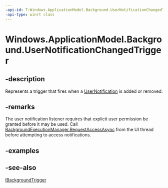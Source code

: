 ```yaml
---
-api-id: T:Windows.ApplicationModel.Background.UserNotificationChangedTrigger
-api-type: winrt class
---
```


<!-- Class syntax.
public class UserNotificationChangedTrigger : Windows.ApplicationModel.Background.IBackgroundTrigger
-->

# Windows.ApplicationModel.Background.UserNotificationChangedTrigger

## -description
Represents a trigger that fires when a [UserNotification](../windows.ui.notifications/usernotification.md) is added or removed.

## -remarks
The user notification listener requires that explicit user permission be granted before it may be used. Call [BackgroundExecutionManager.RequestAccessAsync](/uwp/api/windows.applicationmodel.background.backgroundexecutionmanager.RequestAccessAsync) from the UI thread before attempting to access notifications.

## -examples

## -see-also
[IBackgroundTrigger](ibackgroundtrigger.md)
